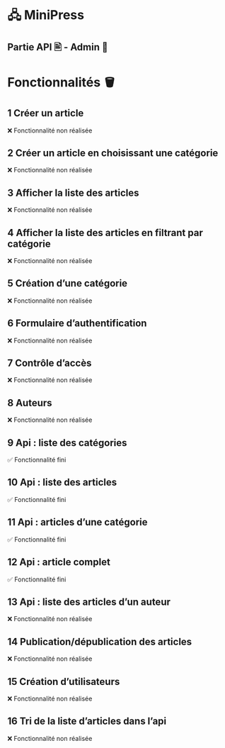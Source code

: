 # 🖧 MiniPress
## Partie API 🖹 - Admin 🧔

# Fonctionnalités 🪣
## 1 Créer un article
❌ Fonctionnalité non réalisée
## 2 Créer un article en choisissant une catégorie
❌ Fonctionnalité non réalisée
## 3 Afficher la liste des articles
❌ Fonctionnalité non réalisée
## 4 Afficher la liste des articles en filtrant par catégorie
❌ Fonctionnalité non réalisée
## 5 Création d’une catégorie
❌ Fonctionnalité non réalisée
## 6 Formulaire d’authentification
❌ Fonctionnalité non réalisée
## 7 Contrôle d’accès
❌ Fonctionnalité non réalisée
## 8 Auteurs
❌ Fonctionnalité non réalisée
## 9 Api : liste des catégories
✅ Fonctionnalité fini
## 10 Api : liste des articles
✅ Fonctionnalité fini
## 11 Api : articles d’une catégorie
✅ Fonctionnalité fini
## 12 Api : article complet
✅ Fonctionnalité fini
## 13 Api : liste des articles d’un auteur
❌ Fonctionnalité non réalisée
## 14 Publication/dépublication des articles
❌ Fonctionnalité non réalisée
## 15 Création d’utilisateurs
❌ Fonctionnalité non réalisée
## 16 Tri de la liste d’articles dans l’api
❌ Fonctionnalité non réalisée